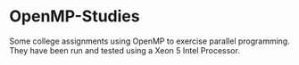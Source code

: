 # OpenMP-Studies
Some college assignments using OpenMP to exercise parallel programming. They have been run and tested using a Xeon 5 Intel Processor.
